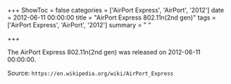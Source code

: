 +++
ShowToc = false
categories = ['AirPort Express', 'AirPort', '2012']
date = 2012-06-11 00:00:00
title = "AirPort Express 802.11n(2nd gen)"
tags = ['AirPort Express', 'AirPort', '2012']
summary = " "

+++

The AirPort Express 802.11n(2nd gen) was released on 2012-06-11 00:00:00.

Source: `https://en.wikipedia.org/wiki/AirPort_Express`


